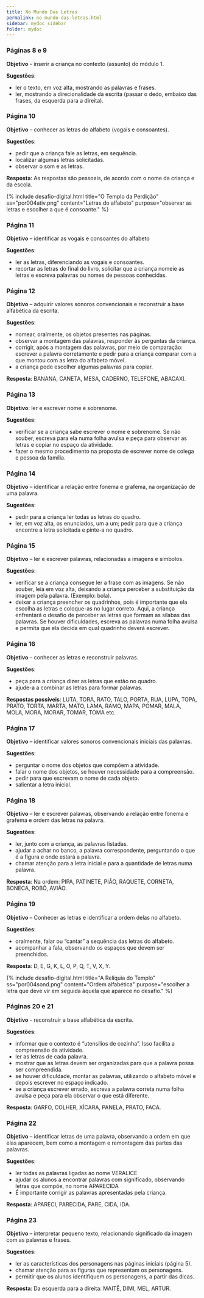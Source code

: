 ```yaml
---
title: No Mundo Das Letras
permalink: no-mundo-das-letras.html
sidebar: mydoc_sidebar
folder: mydoc
---
```



### Páginas 8 e 9  

**Objetivo** - inserir a criança no contexto (assunto) do módulo 1.

**Sugestões**:
- ler o texto, em voz alta, mostrando as palavras e frases.
- ler, mostrando a direcionalidade da escrita (passar o dedo, embaixo das frases, da esquerda para a direita).

### Página 10

**Objetivo** – conhecer as letras do alfabeto (vogais e consoantes).

**Sugestões**:
- pedir que a criança fale as letras, em sequência.
- localizar algumas letras solicitadas.
- observar o som e as letras.

**Resposta**: As respostas são pessoais, de acordo com o nome da criança e da escola.

{% include desafio-digital.html
    title="O Templo da Perdição"
    ss="por004ativ.png"
    content="Letras do alfabeto"
    purpose="observar as letras e escolher a que é consoante."
%}


### Página 11

**Objetivo** – identificar as vogais e consoantes do alfabeto

**Sugestões**:
- ler as letras, diferenciando as vogais e consoantes.
- recortar as letras do final do livro, solicitar que a criança nomeie as letras e escreva palavras ou nomes de pessoas conhecidas.

### Página 12

**Objetivo** – adquirir valores sonoros convencionais e reconstruir a base alfabética da escrita.

**Sugestões**: 
- nomear, oralmente, os objetos presentes nas páginas.
- observar a montagem das palavras, responder às perguntas da criança.
- corrigir, após a montagem das palavras, por meio de comparação:
escrever a palavra corretamente e pedir para a criança comparar com a que montou com as letra do alfabeto móvel.
- a criança pode escolher algumas palavras para copiar.

**Resposta**: BANANA, CANETA, MESA, CADERNO, TELEFONE, ABACAXI.

### Página 13

**Objetivo**: ler e escrever nome e sobrenome.

**Sugestões**:
- verificar se a criança sabe escrever o nome e sobrenome. Se não souber, escreva para ela numa folha avulsa e peça para observar as letras e copiar no espaço da atividade.
- fazer o mesmo procedimento na proposta de escrever nome de colega e pessoa da família.

### Página 14

**Objetivo** – identificar a relação entre fonema e grafema, na organização de uma palavra.

**Sugestões**:
- pedir para a criança ler todas as letras do quadro.
- ler, em voz alta, os enunciados, um a um; pedir para que a criança encontre a letra solicitada e pinte-a no quadro.

### Página 15

**Objetivo** – ler e escrever palavras, relacionadas a imagens e símbolos.

**Sugestões**:
- verificar se a criança consegue ler a frase com as imagens. Se não souber, leia em voz alta, deixando a criança perceber a substituição da imagem pela palavra. (Exemplo: bola).
- deixar a criança preencher os quadrinhos, pois é importante que ela escolha as letras e coloque-as no lugar correto.  Aqui, a criança enfrentará o desafio de perceber as letras que formam as sílabas das palavras. Se houver dificuldades, escreva as palavras numa folha avulsa e permita que ela decida em qual quadrinho deverá escrever.

### Página 16

**Objetivo** – conhecer as letras e reconstruir palavras.

**Sugestões**:
- peça para a criança dizer as letras que estão no quadro.
- ajude-a a combinar as letras para formar palavras. 

**Respostas possíveis**: LUTA, TORA, RATO, TALO, PORTA, RUA, LUPA, TOPA, PRATO, TORTA, MARTA, MATO, LAMA, RAMO, MAPA, POMAR, MALA, MOLA, MORA, MORAR, TOMAR, TOMA etc.

### Página 17

**Objetivo** – identificar valores sonoros convencionais iniciais das palavras.

**Sugestões**: 
- perguntar o nome dos objetos que compõem a atividade. 
- falar o nome dos objetos, se houver necessidade para a compreensão.
- pedir para que escrevam o nome de cada objeto.
- salientar a letra inicial.

### Página 18

**Objetivo** – ler e escrever palavras, observando a relação entre fonema e grafema e ordem das letras na palavra.

**Sugestões**:
- ler, junto com a criança, as palavras listadas.
- ajudar a achar no banco, a palavra correspondente, perguntando o que é a figura e onde estará a palavra.
- chamar atenção para a letra inicial e para a quantidade de letras numa palavra.

**Resposta**: Na ordem: PIPA, PATINETE, PIÃO, RAQUETE, CORNETA, BONECA, ROBÔ, AVIÃO.

### Página 19

**Objetivo** – Conhecer as letras e identificar a ordem delas no alfabeto.

**Sugestões**:
- oralmente, falar ou “cantar” a sequência das letras do alfabeto.
- acompanhar a fala, observando os espaços que devem ser preenchidos.

**Resposta**: D, E, G, K, L, O, P, Q, T, V, X, Y.

{% include desafio-digital.html
    title="A Relíquia do Templo"
    ss="por004sond.png"
    content="Ordem alfabética"
    purpose="escolher a letra que deve vir em seguida àquela que aparece no desafio."
%}

### Páginas 20 e 21

**Objetivo** -  reconstruir a base alfabética da escrita.

**Sugestões**:
- informar que o contexto é “utensílios de cozinha”. Isso facilita a compreensão da atividade.
- ler as letras de cada palavra.
- mostrar que as letras devem ser organizadas para que a palavra possa ser compreendida.
- se houver dificuldade, montar as palavras, utilizando o alfabeto móvel e depois escrever no espaço indicado.
- se a criança escrever errado, escreva a palavra correta numa folha avulsa e peça para ela observar o que está diferente.

**Resposta**: GARFO, COLHER, XÍCARA, PANELA, PRATO, FACA.

### Página 22

**Objetivo** – identificar letras de uma palavra, observando a ordem em que elas aparecem, bem como a montagem e remontagem das partes das palavras. 

**Sugestões**: 
- ler todas as palavras ligadas ao nome VERALICE
- ajudar os alunos a encontrar palavras com significado, observando letras que compõe, no nome APARECIDA
- É importante corrigir as palavras apresentadas pela criança.

**Resposta**: APARECI, PARECIDA, PARE, CIDA, IDA.

### Página 23

**Objetivo** – interpretar pequeno texto, relacionando significado da imagem com as palavras e frases.

**Sugestões**: 
- ler as características dos personagens nas páginas iniciais (página 5).
- chamar atenção para as figuras que representam os personagens.
- permitir que os alunos identifiquem os personagens, a partir das dicas.

**Resposta**: Da esquerda para a direita: MAITÊ, DIMI, MEL, ARTUR.
